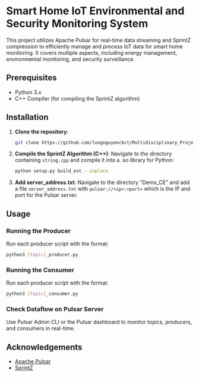 # Smart Home IoT Environmental and Security Monitoring System

This project utilizes Apache Pulsar for real-time data streaming and SprintZ compression to efficiently manage and process IoT data for smart home monitoring. It covers multiple aspects, including energy management, environmental monitoring, and security surveillance.

## Prerequisites

- Python 3.x
- C++ Compiler (for compiling the SprintZ algorithm)

## Installation

1. **Clone the repository**:
    ```sh
    git clone https://github.com/longnguyencbct/Multidisciplinary_Project_Group4.git
    ```

2. **Compile the SprintZ Algorithm (C++)**:
    Navigate to the directory containing `string.cpp` and compile it into a .so library for Python:
    ```sh
    python setup.py build_ext --inplace
    ```

3. **Add server_address.txt**:
   Navigate to the directory "Demo_CE" and add a file `server_address.txt` with `pulsar://<ip>:<port>` which is the IP and port for the Pulsar server.

## Usage

### Running the Producer
Run each producer script with the format:
```sh
python3 [topic]_producer.py
```

### Running the Consumer
Run each producer script with the format:
```sh
python3 [topic]_consumer.py
```

### Check Dataflow on Pulsar Server
<TODO> Use Pulsar Admin CLI or the Pulsar dashboard to monitor topics, producers, and consumers in real-time.


## Acknowledgements

- [Apache Pulsar](https://pulsar.apache.org/)
- [SprintZ](https://github.com/dblalock/sprintz?tab=readme-ov-file)
